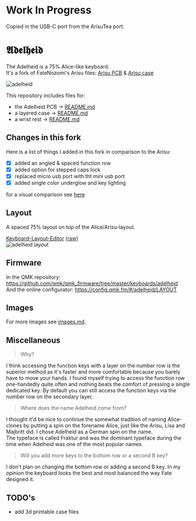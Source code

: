 # Work In Progress
Copied in the USB-C port from the ArisuTea port.

# 𝕬𝖉𝖊𝖑𝖍𝖊𝖎𝖉

The Adelheid is a 75% Alice-like keyboard.  
It's a fork of FateNozomi's Arisu files: [Arisu PCB](https://github.com/FateNozomi/arisu-pcb) &amp; [Arisu case](https://github.com/FateNozomi/arisu-case)

![adelheid](https://gist.githubusercontent.com/floookay/7bf6511a8d84804d32de4d7bbe3bd0fb/raw/559336bcb5f8c04bbea9ad8aab7397812ab72859/adelheid.jpg)
<!-- ![adelheid side](https://gist.githubusercontent.com/floookay/7bf6511a8d84804d32de4d7bbe3bd0fb/raw/4545813142abf2e65902b7caca10f7a3b39ebaed/side_shadow.jpg) -->

This repository includes files for:

- the Adelheid PCB &rarr; [README.md](./pcb/README.md)
- a layered case &rarr; [README.md](./case/README.md)
- a wrist rest &rarr; [README.md](./wrist-rest/README.md)

## Changes in this fork

Here is a list of things I added in this fork in comparison to the Arisu:

- [x] added an angled &amp; spaced function row
- [x] added option for stepped caps lock
- [x] replaced micro usb port with tht mini usb port
- [x] added single color underglow and key lighting

for a visual comparison see [here](./IMAGES.md#arisu-comparison)

## Layout

A spaced 75% layout on top of the Alice/Arisu-layout.

[Keyboard-Layout-Editor](http://www.keyboard-layout-editor.com/#/gists/4262535adb5ac81a913edbebc4de8226) [(raw)](https://gist.github.com/floookay/4262535adb5ac81a913edbebc4de8226)  
![adelheid layout](https://gist.githubusercontent.com/floookay/7bf6511a8d84804d32de4d7bbe3bd0fb/raw/4545813142abf2e65902b7caca10f7a3b39ebaed/layout.png)  
<!-- ![adelheid top view](https://gist.githubusercontent.com/floookay/7bf6511a8d84804d32de4d7bbe3bd0fb/raw/4545813142abf2e65902b7caca10f7a3b39ebaed/top_view.jpg) -->

## Firmware

In the QMK repository: <https://github.com/qmk/qmk_firmware/tree/master/keyboards/adelheid>  
And the online configurator: https://config.qmk.fm/#/adelheid/LAYOUT

## Images

For more images see [images.md](./IMAGES.md).

## Miscellaneous

> Why?

I think accessing the function keys with a layer on the number row is the superior method as it's faster and more comfortable because you barely have to move your hands. I found myself trying to access the function row one-handedly quite often and nothing beats the comfort of pressing a single dedicated key. By default you can still access the function keys via the number row on the secondary layer.

> Where does the name Adelheid come from?

I thought it'd be nice to continue the somewhat tradition of naming Alice-clones by putting a spin on the forename Alice, just like the Arisu, Lisa and Majbritt did. I chose Adelheid as a German spin on the name.  
The typeface is called Fraktur and was the dominant typeface during the time when Adelheid was one of the most popular names.

> Will you add more keys to the bottom row or a second B key?

I don't plan on changing the bottom row or adding a second B key. In my opinion the keyboard looks the best and most balanced the way Fate designed it.

## TODO's

- add 3d printable case files
